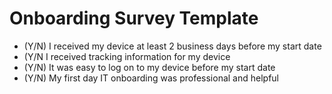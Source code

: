 # Onboarding Survey Template

* (Y/N) I received my device at least 2 business days before my start date
* (Y/N  I received tracking information for my device
* (Y/N) It was easy to log on to my device before my start date
* (Y/N) My first day IT onboarding was professional and helpful